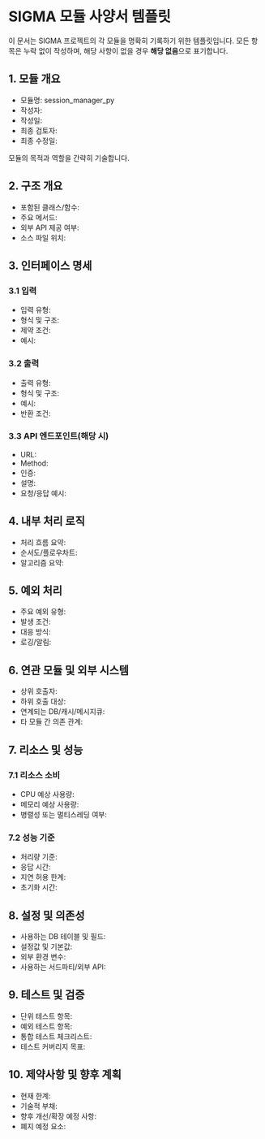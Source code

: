 # SIGMA 모듈 사양서 템플릿

이 문서는 SIGMA 프로젝트의 각 모듈을 명확히 기록하기 위한 템플릿입니다. 모든 항목은 누락 없이 작성하며, 해당 사항이 없을 경우 **해당 없음**으로 표기합니다.

## 1. 모듈 개요
* 모듈명: session_manager_py
* 작성자:
* 작성일:
* 최종 검토자:
* 최종 수정일:

모듈의 목적과 역할을 간략히 기술합니다.

## 2. 구조 개요
* 포함된 클래스/함수:
* 주요 메서드:
* 외부 API 제공 여부:
* 소스 파일 위치:

## 3. 인터페이스 명세
### 3.1 입력
* 입력 유형:
* 형식 및 구조:
* 제약 조건:
* 예시:

### 3.2 출력
* 출력 유형:
* 형식 및 구조:
* 예시:
* 반환 조건:

### 3.3 API 엔드포인트(해당 시)
* URL:
* Method:
* 인증:
* 설명:
* 요청/응답 예시:

## 4. 내부 처리 로직
* 처리 흐름 요약:
* 순서도/플로우차트:
* 알고리즘 요약:

## 5. 예외 처리
* 주요 예외 유형:
* 발생 조건:
* 대응 방식:
* 로깅/알림:

## 6. 연관 모듈 및 외부 시스템
* 상위 호출자:
* 하위 호출 대상:
* 연계되는 DB/캐시/메시지큐:
* 타 모듈 간 의존 관계:

## 7. 리소스 및 성능
### 7.1 리소스 소비
* CPU 예상 사용량:
* 메모리 예상 사용량:
* 병렬성 또는 멀티스레딩 여부:

### 7.2 성능 기준
* 처리량 기준:
* 응답 시간:
* 지연 허용 한계:
* 초기화 시간:

## 8. 설정 및 의존성
* 사용하는 DB 테이블 및 필드:
* 설정값 및 기본값:
* 외부 환경 변수:
* 사용하는 서드파티/외부 API:

## 9. 테스트 및 검증
* 단위 테스트 항목:
* 예외 테스트 항목:
* 통합 테스트 체크리스트:
* 테스트 커버리지 목표:

## 10. 제약사항 및 향후 계획
* 현재 한계:
* 기술적 부채:
* 향후 개선/확장 예정 사항:
* 폐지 예정 요소:
